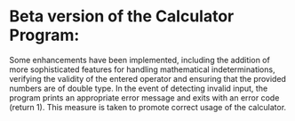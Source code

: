# Beta version of the Calculator Program:

Some enhancements have been implemented, including the addition of more sophisticated features for handling mathematical indeterminations, verifying the validity of the
entered operator and ensuring that the provided numbers are of double type. In the event of detecting invalid input, the program prints an appropriate error message and
exits with an error code (return 1). This measure is taken to promote correct usage of the calculator.

